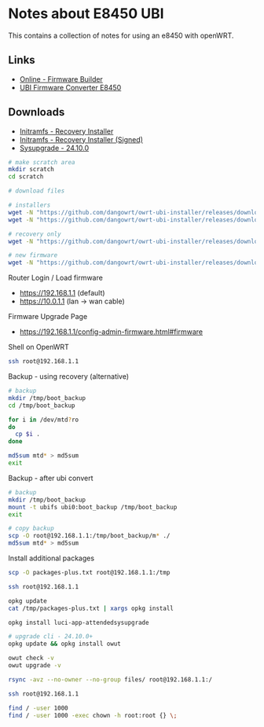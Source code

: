 # Notes about E8450 UBI

This contains a collection of notes for using an e8450 with openWRT.

## Links

- [Online - Firmware Builder](https://firmware-selector.openwrt.org)
- [UBI Firmware Converter E8450](https://github.com/dangowrt/owrt-ubi-installer)

## Downloads

- [Initramfs - Recovery Installer](https://github.com/dangowrt/owrt-ubi-installer/releases/download/v1.1.4/openwrt-24.10.0-mediatek-mt7622-linksys_e8450-ubi-initramfs-recovery-installer.itb)
- [Initramfs - Recovery Installer (Signed)](https://github.com/dangowrt/owrt-ubi-installer/releases/download/v1.1.4/openwrt-24.10.0-mediatek-mt7622-linksys_e8450-ubi-initramfs-recovery-installer_signed.itb)
- [Sysupgrade - 24.10.0](https://github.com/dangowrt/owrt-ubi-installer/releases/download/v1.1.4/openwrt-24.10.0-mediatek-mt7622-linksys_e8450-ubi-squashfs-sysupgrade.itb)

```sh
# make scratch area
mkdir scratch
cd scratch

# download files

# installers
wget -N "https://github.com/dangowrt/owrt-ubi-installer/releases/download/v1.1.4/openwrt-24.10.0-mediatek-mt7622-linksys_e8450-ubi-initramfs-recovery-installer.itb"
wget -N "https://github.com/dangowrt/owrt-ubi-installer/releases/download/v1.1.4/openwrt-24.10.0-mediatek-mt7622-linksys_e8450-ubi-initramfs-recovery-installer_signed.itb"

# recovery only
wget -N "https://github.com/dangowrt/owrt-ubi-installer/releases/download/v1.1.4/openwrt-24.10.0-mediatek-mt7622-linksys_e8450-ubi-initramfs-recovery.itb"

# new firmware
wget -N "https://github.com/dangowrt/owrt-ubi-installer/releases/download/v1.1.4/openwrt-24.10.0-mediatek-mt7622-linksys_e8450-ubi-squashfs-sysupgrade.itb"
```

Router Login / Load firmware

- https://192.168.1.1 (default)
- https://10.0.1.1 (lan -> wan cable)

Firmware Upgrade Page

- https://192.168.1.1/config-admin-firmware.html#firmware

Shell on OpenWRT

```sh
ssh root@192.168.1.1
```

Backup - using recovery (alternative)

```sh
# backup
mkdir /tmp/boot_backup
cd /tmp/boot_backup

for i in /dev/mtd?ro
do
  cp $i .
done

md5sum mtd* > md5sum
exit
```

Backup - after ubi convert

```sh
# backup
mkdir /tmp/boot_backup
mount -t ubifs ubi0:boot_backup /tmp/boot_backup
exit
```

```sh
# copy backup
scp -O root@192.168.1.1:/tmp/boot_backup/m* ./
md5sum mtd* > md5sum
```

Install additional packages

```sh
scp -O packages-plus.txt root@192.168.1.1:/tmp

ssh root@192.168.1.1
```

```sh
opkg update
cat /tmp/packages-plus.txt | xargs opkg install
```

```sh
opkg install luci-app-attendedsysupgrade

# upgrade cli - 24.10.0+
opkg update && opkg install owut

owut check -v
owut upgrade -v
```

```sh
rsync -avz --no-owner --no-group files/ root@192.168.1.1:/
```

```sh
ssh root@192.168.1.1
```

```sh
find / -user 1000
find / -user 1000 -exec chown -h root:root {} \;
```
